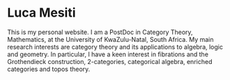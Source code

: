 # Luca Mesiti

This is my personal website. I am a PostDoc in Category Theory, Mathematics, at the University of KwaZulu-Natal, South Africa. My main research interests are category theory and its applications to algebra, logic and geometry. In particular, I have a keen interest in fibrations and the Grothendieck construction, 2-categories, categorical algebra, enriched categories and topos theory.
